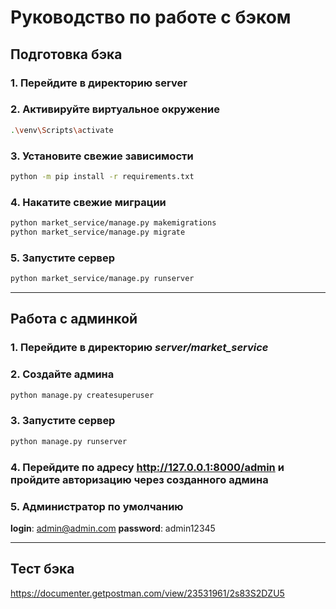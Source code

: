 # Руководство по работе с бэком

## Подготовка бэка

### 1. Перейдите в директорию server

### 2. Активируйте виртуальное окружение
```bash
.\venv\Scripts\activate
```

### 3. Установите свежие зависимости
```bash
python -m pip install -r requirements.txt
```

### 4. Накатите свежие миграции
```bash
python market_service/manage.py makemigrations
python market_service/manage.py migrate
```

### 5. Запустите сервер
```bash
python market_service/manage.py runserver
```

---

## Работа с админкой

### 1. Перейдите в директорию *server/market_service*

### 2. Создайте админа
```bash
python manage.py createsuperuser
```

### 3. Запустите сервер
```bash
python manage.py runserver
```

### 4. Перейдите по адресу http://127.0.0.1:8000/admin и пройдите авторизацию через созданного админа

### 5. Администратор по умолчанию
**login**: admin@admin.com
**password**: admin12345

---

## Тест бэка
https://documenter.getpostman.com/view/23531961/2s83S2DZU5
